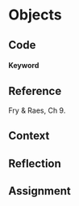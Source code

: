 # Objects


## Code

#### Keyword



## Reference

Fry & Raes, Ch 9.


## Context


## Reflection


## Assignment